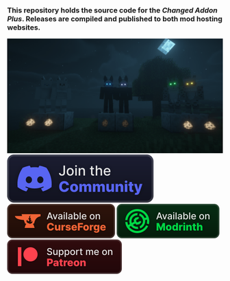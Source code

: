 ### This repository holds the source code for the *Changed Addon Plus*. Releases are compiled and published to both mod hosting websites.
![Changed Addon Preview](https://github.com/Foxyas/check-mods-update/blob/main/Changed%20addon%20images/mobs_transfus_night.png?raw=true)
[![Discord](https://raw.githubusercontent.com/Y1rd/Y1rd/main/discord-custom_vector.svg)](https://discord.gg/avp7tbaZc4)
[![CurseForge](https://raw.githubusercontent.com/intergrav/devins-badges/1aec26abb75544baec37249f42008b2fcc0e731f/assets/cozy/available/curseforge_vector.svg)](https://www.curseforge.com/minecraft/mc-mods/changed-addon-plus)
[![Modrinth](https://raw.githubusercontent.com/intergrav/devins-badges/1aec26abb75544baec37249f42008b2fcc0e731f/assets/cozy/available/modrinth_vector.svg)](https://modrinth.com/mod/changed-addon-plus)
[![Patreon](https://raw.githubusercontent.com/intergrav/devins-badges/1aec26abb75544baec37249f42008b2fcc0e731f/assets/cozy/donate/patreon-singular_vector.svg)](https://www.patreon.com/Changedaddonplus)

